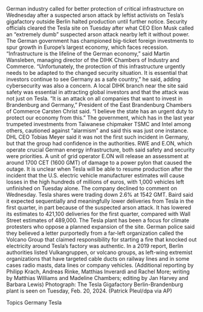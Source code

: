 German industry called for better protection of critical infrastructure on Wednesday after a suspected arson attack by leftist activists on Tesla’s gigafactory outside Berlin halted production until further notice.
Security officials cleared the Tesla site on Tuesday after what CEO Elon Musk called an “extremely dumb” suspected arson attack nearby left it without power.
The German government has championed big-ticket foreign investments to spur growth in Europe’s largest economy, which faces recession.
“Infrastructure is the lifeline of the German economy,” said Martin Wansleben, managing director of the DIHK Chambers of Industry and Commerce.
“Unfortunately, the protection of this infrastructure urgently needs to be adapted to the changed security situation. It is essential that investors continue to see Germany as a safe country,” he said, adding cybersecurity was also a concern.
A local DIHK branch near the site said safety was essential in attracting global investors and that the attack was not just on Tesla.
“It is an attack on all companies that want to invest in Brandenburg and Germany,” President of the East Brandenburg Chambers of Commerce Carsten Christ said. “I believe the state has an urgent duty to protect our economy from this.”
The government, which has in the last year trumpeted investments from Taiwanese chipmaker TSMC and Intel among others, cautioned against “alarmism” and said this was just one instance.
DHL CEO Tobias Meyer said it was not the first such incident in Germany, but that the group had confidence in the authorities.
RWE and E.ON, which operate crucial German energy infrastructure, both said safety and security were priorities.
A unit of grid operator E.ON will release an assessment at around 1700 CET (1600 GMT) of damage to a power pylon that caused the outage.
It is unclear when Tesla will be able to resume production after the incident that the U.S. electric vehicle manufacturer estimates will cause losses in the high hundreds of millions of euros, with 1,000 vehicles left unfinished on Tuesday alone.
The company declined to comment on Wednesday. Tesla shares were trading down 2.6% at 1542 GMT.
Baird said it expected sequentially and meaningfully lower deliveries from Tesla in the first quarter, in part because of the suspected arson attack.
It has lowered its estimates to 421,100 deliveries for the first quarter, compared with Wall Street estimates of 489,000.
The Tesla plant has been a focus for climate protesters who oppose a planned expansion of the site.
German police said they believed a letter purportedly from a far-left organization called the Volcano Group that claimed responsibility for starting a fire that knocked out electricity around Tesla’s factory was authentic.
In a 2019 report, Berlin authorities listed Vulkangruppen, or volcano groups, as left-wing extremist organizations that have targeted cable ducts on railway lines and in some cases radio masts, data lines or company vehicles.
(Additional reporting by Philipp Krach, Andreas Rinke, Matthias Inverardi and Rachel More; writing by Matthias Williams and Madeline Chambers; editing by Jan Harvey and Barbara Lewis)
Photograph: The Tesla Gigafactory Berlin-Brandenburg plant is seen on Tuesday, Feb. 20, 2024. (Patrick Pleul/dpa via AP)

Topics
Germany
Tesla
